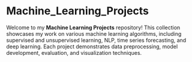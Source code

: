 # Machine_Learning_Projects
Welcome to my **Machine Learning Projects** repository! This collection showcases my work on various machine learning algorithms, including supervised and unsupervised learning, NLP, time series forecasting, and deep learning. Each project demonstrates data preprocessing, model development, evaluation, and visualization techniques.
